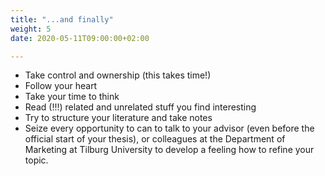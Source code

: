 ```yaml
---
title: "...and finally"
weight: 5
date: 2020-05-11T09:00:00+02:00

---
```


* Take control and ownership (this takes time!)
* Follow your heart
* Take your time to think
* Read (!!!) related and unrelated stuff you find interesting
* Try to structure your literature and take notes
* Seize every opportunity to can to talk to your advisor (even before
  the official start of your thesis), or colleagues at the Department of Marketing
  at Tilburg University to develop a feeling how to refine your topic.
